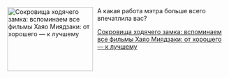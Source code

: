 <!--2025-04-14 01:41:21-->
<div class="yb">
  <div class="rss kino_teatr"><a href="https://www.kino-teatr.ru/blog/y2025/4-14/1880/" title="Сокровища ходячего замка: вспоминаем все фильмы Хаяо Миядзаки: от хорошего — к лучшему"><img src="https://www.kino-teatr.ru/blog/0/8/1880/poster.jpg" width="196" height="147" align="left" hspace="5" style="margin: 0px 10px 0px 5px" alt="Сокровища ходячего замка: вспоминаем все фильмы Хаяо Миядзаки: от хорошего — к лучшему"/></a>А какая работа мэтра больше всего впечатлила вас? <p class="titl"><a href="https://www.kino-teatr.ru/blog/y2025/4-14/1880/">Сокровища ходячего замка: вспоминаем все фильмы Хаяо Миядзаки: от хорошего — к лучшему</a></p></div>
</div>
